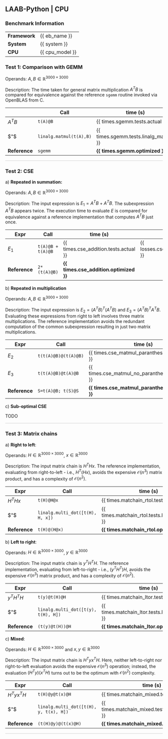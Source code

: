## LAAB-Python | CPU 

### Benchmark Information

| | |
|---|---|
| **Framework** | {{ eb_name }} |
| **System** | {{ system }} |
| **CPU** | {{ cpu_model }} | 


### Test 1: Comparison with GEMM

Operands: $A, B \in \mathbb{R}^{3000 \times 3000}$

Description: The time taken for general matrix multiplication $A^TB$ is compared for equivalence against the reference `sgemm` routine invoked via OpenBLAS from C.


||Call  |  time (s)  | loss | result@{{ cutoff }} | 
|----|------|------------|--|---|
|$A^TB$|`t(A)@B`| {{ times.sgemm.tests.actual }} | {{ losses.sgemm.actual }}| {{ cutoff_results.sgemm.actual }} |
|$"$|`linalg.matmul(t(A),B)` | {{ times.sgemm.tests.linalg_matmul }} | {{ losses.sgemm.linalg_matmul }} | {{ cutoff_results.sgemm.linalg_matmul }} |
|**Reference** |`sgemm`| **{{ times.sgemm.optimized }}**| | |

<hr style="border: none; height: 1px; background-color: #ccc;" />

### Test 2: CSE

a) **Repeated in summation:**

Operands: $A, B \in \mathbb{R}^{3000 \times 3000}$

Description: The input expression is $E_1 = A^TB + A^TB$. The subexpression $A^TB$ appears twice. The execution time to evaluate $E$ is compared for equivalence against a reference implementation that computes $A^TB$ just once. 

|Expr |Call |time (s) | loss | result@{{ cutoff }} |
|-----|-----|----------|--|--|
|$E_1$ |`t(A)@B + t(A)@B` | {{ times.cse_addition.tests.actual }} | {{ losses.cse_addition.actual }}| {{ cutoff_results.cse_addition.actual }} | 
|**Reference**| `2*(t(A)@B)`| **{{ times.cse_addition.optimized }}**| | |


b) **Repeated in multiplication**

Operands: $A, B \in \mathbb{R}^{3000 \times 3000}$

Description: The input expression is $E_2 = (A^TB)^T(A^TB)$ and $E_3 = (A^TB)^TA^TB$. Evaluating these expressions from right to left involves three matrix multiplications. The reference implementation avoids the redundant computation of the common subexpression resulting in just two matrix multiplications.

|Expr|Call | time (s) | loss | result@{{ cutoff }} |
|-----|-----|----------|--|--|
|$E_2$|`t(t(A)@B)@(t(A)@B)`| {{ times.cse_matmul_paranthesis.tests.actual }} | {{ losses.cse_matmul_paranthesis.actual }} | {{ cutoff_results.cse_matmul_paranthesis.actual }} |
|$E_3$|`t(t(A)@B)@t(A)@B`| {{ times.cse_matmul_no_paranthesis.tests.actual }} |  {{ losses.cse_matmul_no_paranthesis.actual }} | {{ cutoff_results.cse_matmul_no_paranthesis.actual }} |
|**Reference**| `S=t(A)@B; t(S)@S`| **{{ times.cse_matmul_paranthesis.optimized }}**| | |

c) **Sub-optimal CSE**

TODO

<hr style="border: none; height: 1px; background-color: #ccc;" />

### Test 3: Matrix chains

a) **Right to left**:

Operands: $H \in \mathbb{R}^{3000 \times 3000}$, $x \in \mathbb{R}^{3000}$

Description: The input matrix chain is $H^THx$. The reference implementation, evaluating from right-to-left - i.e.,  $H^T(Hx)$, avoids the expensive $\mathcal{O}(n^3)$ matrix product, and has a complexity of $\mathcal{O}(n^2)$. 

|Expr|Call| time (s)| loss | result@{{ cutoff }} |
|----|----|---------|--|--|
|$H^THx$|`t(H)@H@x`| {{ times.matchain_rtol.tests.actual }} | {{ losses.matchain_rtol.actual }} | {{ cutoff_results.matchain_rtol.actual }} |
|$"$|`linalg.multi_dot([t(H), H, x])`| {{ times.matchain_rtol.tests.linalg_multidot }} | {{ losses.matchain_rtol.linalg_multidot }} | {{ cutoff_results.matchain_rtol.linalg_multidot }} |
|**Reference**| `t(H)@(H@x)`| **{{ times.matchain_rtol.optimized }}**| | |

b) **Left to right**:

Operands: $H \in \mathbb{R}^{3000 \times 3000}$, $y \in \mathbb{R}^{3000}$

Description: The input matrix chain is $y^TH^TH$. The reference implementation, evaluating from left-to-right - i.e.,  $(y^TH^T)H$, avoids the expensive $\mathcal{O}(n^3)$ matrix product, and has a complexity of $\mathcal{O}(n^2)$.

|Expr|Call | time (s)| loss | result@{{ cutoff }} |
|----|-----|---------|--|--|
|$y^TH^TH$|`t(y)@t(H)@H`| {{ times.matchain_ltor.tests.actual }} | {{ losses.matchain_ltor.actual }} | {{ cutoff_results.matchain_ltor.actual }} |
|$"$|`linalg.multi_dot([t(y), t(H), H])`| {{ times.matchain_ltor.tests.linalg_multidot }} | {{ losses.matchain_ltor.linalg_multidot }} | {{ cutoff_results.matchain_ltor.linalg_multidot }} |
|**Reference**| `(t(y)@t(H))@H`| **{{ times.matchain_ltor.optimized }}**| | |

c) **Mixed**:

Operands: $H \in \mathbb{R}^{3000 \times 3000}$ and $x,y \in \mathbb{R}^{3000}$

Description: The input matrix chain is $H^Tyx^TH$. Here, neither left-to-right nor right-to-left evaluation avoids the expensive $\mathcal{O}(n^3)$ operation; instead, the evaluation $(H^Ty)(x^TH)$ turns out to be the optimum with $\mathcal{O}(n^2)$ complexity.  

|Expr|Call| time (s) | loss | result@{{ cutoff }} |
|----|----|-----------|--|--|
|$H^Tyx^TH$|`t(H)@y@t(x)@H`| {{ times.matchain_mixed.tests.actual }} | {{ losses.matchain_mixed.actual }} | {{ cutoff_results.matchain_mixed.actual }} |
|$"$|`linalg.multi_dot([t(H), y, t(x), H])`| {{ times.matchain_mixed.tests.linalg_multidot }} | {{ losses.matchain_mixed.linalg_multidot }} | {{ cutoff_results.matchain_mixed.linalg_multidot }} |
|**Reference**| `(t(H)@y)@(t(x)@H)`| **{{ times.matchain_mixed.optimized }}**| | |

<hr style="border: none; height: 1px; background-color: #ccc;" />